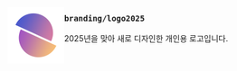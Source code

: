 [<img width="100" align="left" src="logo2025-grad.png">](#)

### `branding/logo2025`
2025년을 맞아 새로 디자인한 개인용 로고입니다.
